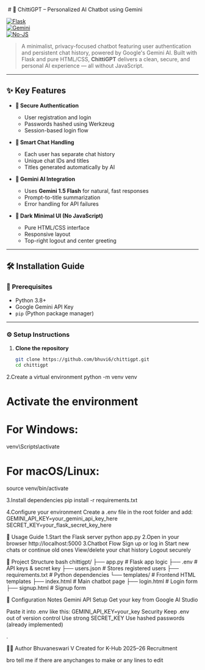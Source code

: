  # 🤖 ChittiGPT – Personalized AI Chatbot using Gemini

[![Flask](https://img.shields.io/badge/Framework-Flask-lightgrey)](https://flask.palletsprojects.com/)  
[![Gemini](https://img.shields.io/badge/Powered%20by-Gemini%201.5%20Flash-FFCA28)](https://ai.google.dev/)  
[![No-JS](https://img.shields.io/badge/UI-No%20JavaScript%20Used-critical)]()

> A minimalist, privacy-focused chatbot featuring user authentication and persistent chat history, powered by Google's Gemini AI. Built with Flask and pure HTML/CSS, **ChittiGPT** delivers a clean, secure, and personal AI experience — all without JavaScript.

---

## ✨ Key Features

- **🔐 Secure Authentication**  
  - User registration and login  
  - Passwords hashed using Werkzeug  
  - Session-based login flow  

- **💬 Smart Chat Handling**  
  - Each user has separate chat history  
  - Unique chat IDs and titles  
  - Titles generated automatically by AI  

- **🧠 Gemini AI Integration**  
  - Uses **Gemini 1.5 Flash** for natural, fast responses  
  - Prompt-to-title summarization  
  - Error handling for API failures  

- **🎨 Dark Minimal UI (No JavaScript)**  
  - Pure HTML/CSS interface  
  - Responsive layout  
  - Top-right logout and center greeting  

---

## 🛠 Installation Guide

### 🔧 Prerequisites

- Python 3.8+
- Google Gemini API Key
- `pip` (Python package manager)

---

### ⚙️ Setup Instructions

1. **Clone the repository**
   ```bash
   git clone https://github.com/bhuvi6/chittigpt.git
   cd chittigpt

2.Create a virtual environment
   python -m venv venv
# Activate the environment
# For Windows:
   venv\Scripts\activate
# For macOS/Linux:
   source venv/bin/activate

3.Install dependencies
pip install -r requirements.txt

4.Configure your environment
Create a .env file in the root folder and add:
 GEMINI_API_KEY=your_gemini_api_key_here
 SECRET_KEY=your_flask_secret_key_here


🚀 Usage Guide
1.Start the Flask server
  python app.py
2.Open in your browser
  http://localhost:5000
3.Chatbot Flow
  Sign up or log in
  Start new chats or continue old ones
  View/delete your chat history
  Logout securely


📂 Project Structure
bash
chittigpt/
├── app.py                # Flask app logic
├── .env                  # API keys & secret key
├── users.json            # Stores registered users
├── requirements.txt      # Python dependencies
└── templates/            # Frontend HTML templates
    ├── index.html        # Main chatbot page
    ├── login.html        # Login form
    ├── signup.html       # Signup form


🔧 Configuration Notes
Gemini API Setup
Get your key from Google AI Studio

Paste it into .env like this:
  GEMINI_API_KEY=your_key
Security
  Keep .env out of version control
  Use strong SECRET_KEY
  Use hashed passwords (already implemented)

 .

🧑‍💻 Author
Bhuvaneswari V
Created for K-Hub 2025–26 Recruitment 

bro tell me if there are anychanges to make or any lines to edit  




